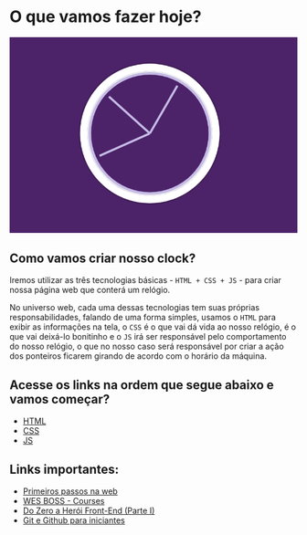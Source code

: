 # O que vamos fazer hoje?

![clock](../assets/imgs/myclock.png)

## Como vamos criar nosso clock?

Iremos utilizar as três tecnologias básicas - `HTML + CSS + JS` - para criar nossa página web que conterá um relógio.

No universo web, cada uma dessas tecnologias tem suas próprias responsabilidades, falando de uma forma simples, usamos o `HTML` para exibir as informações na tela, o `CSS` é o que vai dá vida ao nosso relógio, é o que vai deixá-lo bonitinho e o `JS` irá ser responsável pelo comportamento do nosso relógio, o que no nosso caso será responsável por criar a ação dos ponteiros ficarem girando de acordo com o horário da máquina.

## Acesse os links na ordem que segue abaixo e vamos começar?

* [HTML](html.md)
* [CSS](css.md)
* [JS](js.md)

## Links importantes:

* [Primeiros passos na web](https://github.com/VaiNaWeb/primeiros-passos-na-web)
* [WES BOSS - Courses](http://wesbos.com/courses/)
* [Do Zero a Herói Front-End (Parte I)](https://www.felipefialho.com/blog/2016/do-zero-a-heroi-do-front-end-parte-1)
* [Git e Github para iniciantes](https://www.udemy.com/git-e-github-para-iniciantes/learn/v4/overview)
